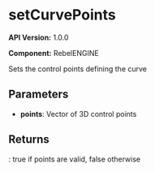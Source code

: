 # setCurvePoints

**API Version:** 1.0.0

**Component:** RebelENGINE

Sets the control points defining the curve

## Parameters

- **points**: Vector of 3D control points

## Returns

: true if points are valid, false otherwise

